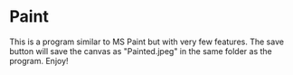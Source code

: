 # Paint
This is a program similar to MS Paint but with very few features. The save button will save the canvas as "Painted.jpeg" in the same folder as the program. Enjoy!
